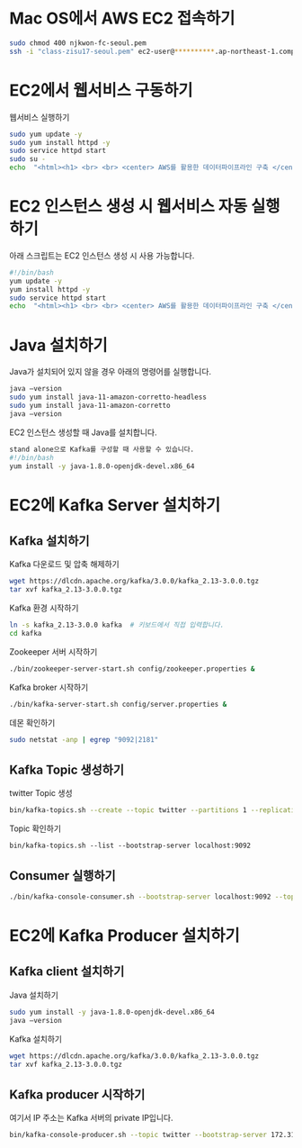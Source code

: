 # Mac OS에서 AWS EC2 접속하기
```bash
sudo chmod 400 njkwon-fc-seoul.pem
ssh -i "class-zisu17-seoul.pem" ec2-user@**********.ap-northeast-1.compute.amazonaws.com
```

# EC2에서 웹서비스 구동하기
웹서비스 실행하기
```bash
sudo yum update -y 
sudo yum install httpd -y 
sudo service httpd start
sudo su - 
echo  "<html><h1> <br> <br> <center> AWS를 활용한 데이터파이프라인 구축 </center> </h1></html>" > /var/www/html/index.html
```

# EC2 인스턴스 생성 시 웹서비스 자동 실행하기
아래 스크립트는 EC2 인스턴스 생성 시 사용 가능합니다.
```bash
#!/bin/bash 
yum update -y 
yum install httpd -y 
sudo service httpd start
echo  "<html><h1> <br> <br> <center> AWS를 활용한 데이터파이프라인 구축 </center> </h1></html>" > /var/www/html/index.html
```

# Java 설치하기
Java가 설치되어 있지 않을 경우 아래의 명령어를 실행합니다.
```bash
java –version
sudo yum install java-11-amazon-corretto-headless
sudo yum install java-11-amazon-corretto
java –version
```

EC2 인스턴스 생성할 때 Java를 설치합니다.
```bash
stand alone으로 Kafka를 구성할 때 사용할 수 있습니다.
#!/bin/bash 
yum install -y java-1.8.0-openjdk-devel.x86_64
```

# EC2에 Kafka Server 설치하기
## Kafka 설치하기
Kafka 다운로드 및 압축 해제하기
```bash
wget https://dlcdn.apache.org/kafka/3.0.0/kafka_2.13-3.0.0.tgz
tar xvf kafka_2.13-3.0.0.tgz
```

Kafka 환경 시작하기
```bash
ln -s kafka_2.13-3.0.0 kafka  # 키보드에서 직접 입력합니다.
cd kafka
```

Zookeeper 서버 시작하기
```bash
./bin/zookeeper-server-start.sh config/zookeeper.properties &
```

Kafka broker 시작하기
```bash
./bin/kafka-server-start.sh config/server.properties &
```

데몬 확인하기
```bash
sudo netstat -anp | egrep "9092|2181"
```

## Kafka Topic 생성하기
twitter Topic 생성
```bash
bin/kafka-topics.sh --create --topic twitter --partitions 1 --replication-factor 1 --bootstrap-server localhost:9092  &
```

Topic 확인하기
```
bin/kafka-topics.sh --list --bootstrap-server localhost:9092
```

## Consumer 실행하기
```bash
./bin/kafka-console-consumer.sh --bootstrap-server localhost:9092 --topic twitter --from-beginning
```

# EC2에 Kafka Producer 설치하기
## Kafka client 설치하기
Java 설치하기
```bash
sudo yum install -y java-1.8.0-openjdk-devel.x86_64
java –version
```

Kafka 설치하기
```bash
wget https://dlcdn.apache.org/kafka/3.0.0/kafka_2.13-3.0.0.tgz
tar xvf kafka_2.13-3.0.0.tgz
```

## Kafka producer 시작하기
여기서 IP 주소는 Kafka 서버의 private IP입니다.
```bash
bin/kafka-console-producer.sh --topic twitter --bootstrap-server 172.31.15.105:9092
```
